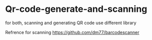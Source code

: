 # Qr-code-generate-and-scanning
for both, scanning and generating QR code  use different library  


Refrence for scanning 
https://github.com/dm77/barcodescanner
